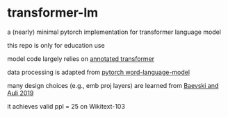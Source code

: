 # transformer-lm
a (nearly) minimal pytorch implementation for transformer language model

this repo is only for education use

model code largely relies on [annotated transformer](https://nlp.seas.harvard.edu/2018/04/03/attention.html)

data processing is adapted from [pytorch word-language-model](https://github.com/pytorch/examples/tree/master/word_language_model)

many design choices (e.g., emb proj layers) are learned from [Baevski and Auli 2019](https://arxiv.org/abs/1809.10853)

it achieves valid ppl = 25 on Wikitext-103
